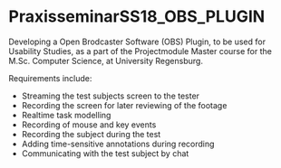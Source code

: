 # PraxisseminarSS18_OBS_PLUGIN

Developing  a Open Brodcaster Software (OBS) Plugin, to be used for Usability Studies, as a part of the Projectmodule Master course for the M.Sc. Computer Science, at University Regensburg.

Requirements include:

  - Streaming the test subjects screen to the tester
  - Recording the screen for later reviewing of the footage
  - Realtime task modelling 
  - Recording of mouse and key events
  - Recording the subject during the test
  - Adding time-sensitive annotations during recording
  - Communicating with the test subject by chat


